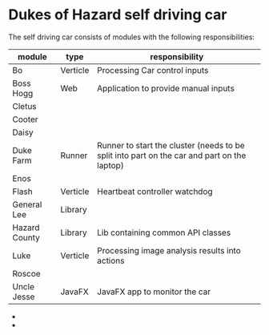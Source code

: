 Dukes of Hazard self driving car
================================

The self driving car consists of modules with the following responsibilities:


| module        | type     | responsibility                    |
|---------------|----------|-------------------------------|
| Bo            | Verticle | Processing Car control inputs |
| Boss Hogg     | Web      | Application to provide manual inputs
| Cletus        |          |
| Cooter        |          |
| Daisy         |          |
| Duke Farm     | Runner   | Runner to start the cluster (needs to be split into part on the car and part on the laptop)
| Enos          |          |
| Flash         | Verticle | Heartbeat controller watchdog     |
| General Lee   | Library  | 
| Hazard County | Library  | Lib containing common API classes |
| Luke          | Verticle | Processing image analysis results into actions
| Roscoe        |          |
| Uncle Jesse   | JavaFX   | JavaFX app to monitor the car


 
- 
- 